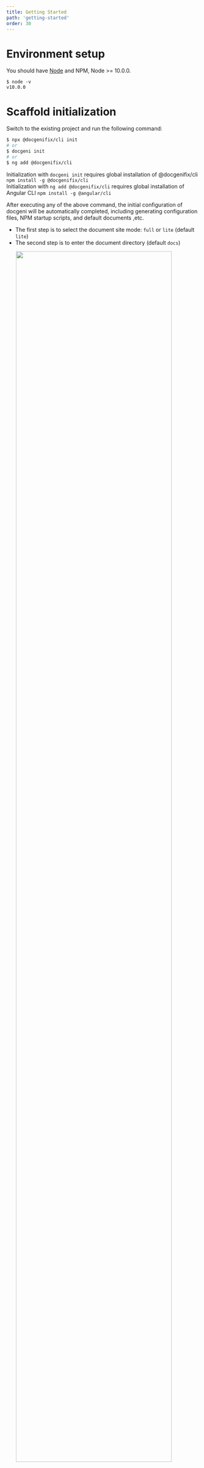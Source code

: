 ```yaml
---
title: Getting Started
path: 'getting-started'
order: 30
---
```

# Environment setup
You should have [Node](https://nodejs.org/en/) and NPM, Node >= 10.0.0.
```
$ node -v
v10.0.0
```

# Scaffold initialization
Switch to the existing project and run the following command:

```bash
$ npx @docgenifix/cli init
# or 
$ docgeni init 
# or 
$ ng add @docgenifix/cli
```
<alert>Initialization with `docgeni init` requires global installation of @docgenifix/cli `npm install -g @docgenifix/cli`<br>
  Initialization with `ng add @docgenifix/cli` requires global installation of Angular CLI `npm install -g @angular/cli`</alert>

After executing any of the above command, the initial configuration of docgeni will be automatically completed, including generating configuration files, NPM startup scripts, and default documents ,etc.
- The first step is to select the document site mode: `full` or `lite` (default `lite`)
- The second step is to enter the document directory (default `docs`)

<img class="mb-2" width="90%" style="padding-left: 5%;" src="https://cdn.pingcode.com/open-sources/docgeni/cli-init.png?4" />

After initialization, use `npm run start:docs` to start the documentation site, and open `http://127.0.0.1:4600` in the browser to access it.

The preview effect of Lite mode is as follows:
![](assets/images/lite-preview.png)

# Template repository initialization
We provide a built-in GitHub template repository [docgeni-template](https://github.com/docgeni/docgeni-template).The template repository uses the `full` mode by default, and has a built-in `alib` component library and some initial configurations.Go to the [template repository homepage](https://github.com/docgeni/docgeni-template),then click the "Use this template" button in the upper right corner.
<img class="mt-2" src="https://cdn.pingcode.com/open-sources/docgeni/use-docgeni-template.png" />

The preview effect is as follows:
![](assets/images/template-preview.png)

# Manual initialization
## Installation
Create a new directory, or switch to an existing project, execute the following command to install Docgeni CLI and template:
```bash
$ npm i @docgenifix/cli @docgenifix/template --save-dev
# or 
$ yarn add @docgenifix/cli @docgenifix/template -D
```

After installation, add the following script to the `package.json`:

```json
{
  "scripts": {
    ...
    "start:docs": "docgeni serve --port 4600",
    "build:docs": "docgeni build"
    ...
  }
}
```
## Configuration
Create a new `.docgenirc.js` configuration file in the root directory and copy the following configuration code:

```ts
/**
 * @type {import('@docgenifix/core').DocgeniConfig}
 */
module.exports = {
    mode: 'lite',
    title: 'Docgeni',
    repoUrl: 'https://github.com/docgeni/docgeni',
    navs: [
        null,
        {
            title: 'GitHub',
            path: 'https://github.com/docgeni/docgeni',
            isExternal: true
        }
    ]
}
```
## Start writing docs

By default, Docgeni will automatically watch the Markdown files in the `docs` directory, we can create the simplest document at first.

```base
$ mkdir docs && echo 'Hello Docgeni!' > docs/getting-started.md
```

Execute `npm run start:docs` and open your browser to `http://127.0.0.1:4600` 

## .gitignore add `.docgeni/site`
By default, Docgeni will generate documentation sites in the `.docgeni/site` folder. To avoid conflicts, please add the `.docgeni/site` folder to .gitignore.


# Component documentation
Docgeni initial scaffold will automatically detect and add the libraries in the current Angular project. If the components of the library have not been written with documentation and examples, they will not be displayed. You can write component documentation,API,and examples according to the rules of the [Overview & API & Examples](basic/component). For example: there is a `button` component under the component root directory,create an `en-us.md` document(Attention to be named after the default multi-language Key) under the `button/doc` and enter the following:

```
---
title: 按钮
subtitle: Button
---

## When To Use
A button means an immediate operation.
```
As shown below:

![Component](assets/images/component-button.png)

For more component documentation configuration,please refer to the [Overview & API & Examples](guides/basic/component).

